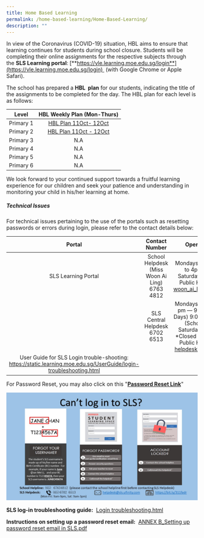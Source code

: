 ```yaml
---
title: Home Based Learning
permalink: /home-based-learning/Home-Based-Learning/
description: ""
---
```



In view of the Coronavirus (COVID-19) situation, HBL aims to ensure that learning continues for students during school closure. Students will be completing their online assignments for the respective subjects through the **SLS Learning portal**: [**https://vle.learning.moe.edu.sg/login**](https://vle.learning.moe.edu.sg/login)  (with Google Chrome or Apple Safari).   

  

The school has prepared a **HBL  plan** for our students, indicating the title of the assignments to be completed for the day. The HBL plan for each level is as follows:

  

|   Level   | HBL Weekly Plan (Mon-Thurs) |
|:---------:|:---------------------------:|
| Primary 1 |    [ HBL Plan 11Oct- 12Oct](/files/Our%20Curriculum/Departments/ICT/Home%20Based%20Learning/P1%20HBL%20Plan_11%20Oct%20to%2012%20Oct_Final.pdf)    |
| Primary 2 |    [HBL Plan 11Oct - 12Oct](/files/Our%20Curriculum/Departments/ICT/Home%20Based%20Learning/P2%20HBL%20Plan_11%20Oct%20to%2012%20Oct_Final.pdf)   |
| Primary 3 |             N.A             |
| Primary 4 |             N.A             |
| Primary 5 |             N.A             |
| Primary 6 |              N.A            |

  

  

We look forward to your continued support towards a fruitful learning experience for our children and seek your patience and understanding in monitoring your child in his/her learning at home.   

  

  

##### **Technical Issues**


For technical issues pertaining to the use of the portals such as resetting passwords or errors during login, please refer to the contact details below:  

  

|                                                        Portal                                                       |                 Contact Number                 |                                                                                     Operating Hours                                                                                    |
|:-:|:-:|:--:|
|                                                 SLS Learning Portal                                                 | School Helpdesk (Miss Woon Ai Ling)  6763 4812 |                                     Mondays to Fridays: 8am to 4pm  Closed on Saturdays, Sunday and Public Holidays  Email: woon_ai_ling@moe.edu.sg                                    |
|                                                                                                                     |         SLS Central Helpdesk  6702 6513        | Mondays to Fridays: 4:00 pm ― 9:00 pm (School Days) 9:00 am ― 9:00 pm (School Holidays)  Saturdays: 9am - 3pm  *Closed on Sundays and Public Holidays  Email: helpdesk@sls.ufinity.com |
| User Guide for SLS Login trouble-shooting: https://static.learning.moe.edu.sg/UserGuide/login-troubleshooting.html  |                                                |                                                                                                                                                                                        |

  

For Password Reset, you may also click on this "[**Password Reset Link**](http://go.gov.sg/passwordresetform)"

  

![](/images/Our%20Curriculum/Departments/ICT/Home%20Based%20Learning/H1.jpg)

  
**SLS log-in troubleshooting guide:**  [Login troubleshooting.html](https://static.learning.moe.edu.sg/UserGuide/login-troubleshooting.html)  
  
**Instructions on setting up a password reset email:**  [ANNEX B\_Setting up password reset email in SLS.pdf](/files/Our%20Curriculum/Departments/ICT/Home%20Based%20Learning/ANNEX%20B_Setting%20up%20password%20reset%20email%20in%20SLS.pdf)